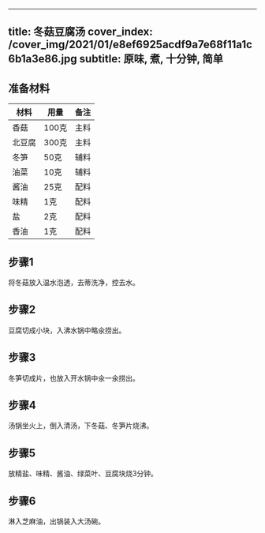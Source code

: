 
---
title: 冬菇豆腐汤
cover_index: /cover_img/2021/01/e8ef6925acdf9a7e68f11a1c6b1a3e86.jpg
subtitle: 原味, 煮, 十分钟, 简单
---

## 准备材料

| 材料     | 用量 | 备注|
| ------- | ----- | --- |
| 香菇 | 100克| 主料 |
| 北豆腐 | 300克| 主料 |
| 冬笋 | 50克| 辅料 |
| 油菜 | 10克| 辅料 |
| 酱油 | 25克| 配料 |
| 味精 | 1克| 配料 |
| 盐 | 2克| 配料 |
| 香油 | 1克| 配料 |

## 步骤1

将冬菇放入温水泡透，去蒂洗净，控去水。

## 步骤2

豆腐切成小块，入沸水锅中略氽捞出。

## 步骤3

冬笋切成片，也放入开水锅中氽一氽捞出。

## 步骤4

汤锅坐火上，倒入清汤，下冬菇、冬笋片烧沸。

## 步骤5

放精盐、味精、酱油、绿菜叶、豆腐块烧3分钟。

## 步骤6

淋入芝麻油，出锅装入大汤碗。

